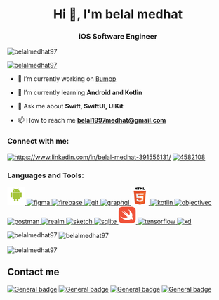 <h1 align="center">Hi 👋, I'm belal medhat</h1>
<h3 align="center">iOS Software Engineer</h3>

<p align="left"> <img src="https://komarev.com/ghpvc/?username=belalmedhat97&label=Profile%20views&color=0e75b6&style=flat" alt="belalmedhat97" /> </p>

<p align="left"> <a href="https://github.com/ryo-ma/github-profile-trophy"><img src="https://github-profile-trophy.vercel.app/?username=belalmedhat97" alt="belalmedhat97" /></a> </p>

- 🔭 I’m currently working on [Bumpp](https://www.bumpp.io/)

- 🌱 I’m currently learning **Android and Kotlin**

- 💬 Ask me about **Swift, SwiftUI, UIKit**

- 📫 How to reach me **belal1997medhat@gmail.com**

<h3 align="left">Connect with me:</h3>
<p align="left">
<a href="https://linkedin.com/in/https://www.linkedin.com/in/belal-medhat-391556131/" target="blank"><img align="center" src="https://raw.githubusercontent.com/rahuldkjain/github-profile-readme-generator/master/src/images/icons/Social/linked-in-alt.svg" alt="https://www.linkedin.com/in/belal-medhat-391556131/" height="30" width="40" /></a>
<a href="https://stackoverflow.com/users/4582108" target="blank"><img align="center" src="https://raw.githubusercontent.com/rahuldkjain/github-profile-readme-generator/master/src/images/icons/Social/stack-overflow.svg" alt="4582108" height="30" width="40" /></a>
</p>

<h3 align="left">Languages and Tools:</h3>
<p align="left"> <a href="https://developer.android.com" target="_blank" rel="noreferrer"> <img src="https://raw.githubusercontent.com/devicons/devicon/master/icons/android/android-original-wordmark.svg" alt="android" width="40" height="40"/> </a> <a href="https://www.figma.com/" target="_blank" rel="noreferrer"> <img src="https://www.vectorlogo.zone/logos/figma/figma-icon.svg" alt="figma" width="40" height="40"/> </a> <a href="https://firebase.google.com/" target="_blank" rel="noreferrer"> <img src="https://www.vectorlogo.zone/logos/firebase/firebase-icon.svg" alt="firebase" width="40" height="40"/> </a> <a href="https://git-scm.com/" target="_blank" rel="noreferrer"> <img src="https://www.vectorlogo.zone/logos/git-scm/git-scm-icon.svg" alt="git" width="40" height="40"/> </a> <a href="https://graphql.org" target="_blank" rel="noreferrer"> <img src="https://www.vectorlogo.zone/logos/graphql/graphql-icon.svg" alt="graphql" width="40" height="40"/> </a> <a href="https://www.w3.org/html/" target="_blank" rel="noreferrer"> <img src="https://raw.githubusercontent.com/devicons/devicon/master/icons/html5/html5-original-wordmark.svg" alt="html5" width="40" height="40"/> </a> <a href="https://kotlinlang.org" target="_blank" rel="noreferrer"> <img src="https://www.vectorlogo.zone/logos/kotlinlang/kotlinlang-icon.svg" alt="kotlin" width="40" height="40"/> </a> <a href="https://developer.apple.com/library/archive/documentation/Cocoa/Conceptual/ProgrammingWithObjectiveC/Introduction/Introduction.html" target="_blank" rel="noreferrer"> <img src="https://www.vectorlogo.zone/logos/apple_objectivec/apple_objectivec-icon.svg" alt="objectivec" width="40" height="40"/> </a> <a href="https://postman.com" target="_blank" rel="noreferrer"> <img src="https://www.vectorlogo.zone/logos/getpostman/getpostman-icon.svg" alt="postman" width="40" height="40"/> </a> <a href="https://realm.io/" target="_blank" rel="noreferrer"> <img src="https://raw.githubusercontent.com/bestofjs/bestofjs-webui/8665e8c267a0215f3159df28b33c365198101df5/public/logos/realm.svg" alt="realm" width="40" height="40"/> </a> <a href="https://www.sketch.com/" target="_blank" rel="noreferrer"> <img src="https://www.vectorlogo.zone/logos/sketchapp/sketchapp-icon.svg" alt="sketch" width="40" height="40"/> </a> <a href="https://www.sqlite.org/" target="_blank" rel="noreferrer"> <img src="https://www.vectorlogo.zone/logos/sqlite/sqlite-icon.svg" alt="sqlite" width="40" height="40"/> </a> <a href="https://developer.apple.com/swift/" target="_blank" rel="noreferrer"> <img src="https://raw.githubusercontent.com/devicons/devicon/master/icons/swift/swift-original.svg" alt="swift" width="40" height="40"/> </a> <a href="https://www.tensorflow.org" target="_blank" rel="noreferrer"> <img src="https://www.vectorlogo.zone/logos/tensorflow/tensorflow-icon.svg" alt="tensorflow" width="40" height="40"/> </a> <a href="https://www.adobe.com/products/xd.html" target="_blank" rel="noreferrer"> <img src="https://cdn.worldvectorlogo.com/logos/adobe-xd.svg" alt="xd" width="40" height="40"/> </a> </p>

<p><img align="left" src="https://github-readme-stats.vercel.app/api/top-langs?username=belalmedhat97&show_icons=true&locale=en&layout=compact" alt="belalmedhat97" /></p>

<p>&nbsp;<img align="center" src="https://github-readme-stats.vercel.app/api?username=belalmedhat97&show_icons=true&locale=en" alt="belalmedhat97" /></p>

<p><img align="center" src="https://github-readme-streak-stats.herokuapp.com/?user=belalmedhat97&" alt="belalmedhat97" /></p>


## Contact me
[![General badge](https://img.shields.io/badge/LinkedIn-0077B5?style=for-the-badge&logo=linkedin&logoColor=white)](www.linkedin.com/in/belal-medhat-391556131)
[![General badge](	https://img.shields.io/badge/Gmail-D14836?style=for-the-badge&logo=gmail&logoColor=white)](mailto:belal1997medhat@gmail.com)
[![General badge](https://img.shields.io/badge/WhatsApp-25D366?style=for-the-badge&logo=whatsapp&logoColor=white)](https://wa.me/+201023143777)
[![General badge](https://img.shields.io/badge/Telegram-2CA5E0?style=for-the-badge&logo=telegram&logoColor=white)](https://t.me/belalmedhat97)

